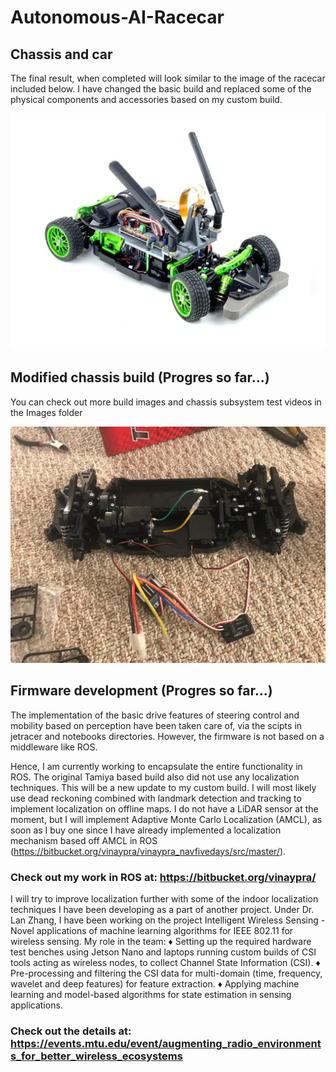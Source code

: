 # Autonomous-AI-Racecar

## Chassis and car ##

The final result, when completed will look similar to the image of the racecar included below. I have changed the basic build and replaced some of the physical components and accessories based on my custom build.

![Image of AI Racecar](https://github.com/Vthehusky/Autonomous-AI-Racecar/blob/main/Images/1.jpeg)

## Modified chassis build (Progres so far...) ##

You can check out more build images and chassis subsystem test videos in the Images folder

![Image of my AI Racecar](https://github.com/Vthehusky/Autonomous-AI-Racecar/blob/main/Images/77.jpeg)

## Firmware development (Progres so far...) ##

The implementation of the basic drive features of steering control and mobility based on perception have been taken care of, via the scipts in jetracer and notebooks directories.
However, the firmware is not based on a middleware like ROS.

Hence, I am currently working to encapsulate the entire functionality in ROS. The original Tamiya based build also did not use any localization techniques. This will be a new update to my custom build. I will most likely use dead reckoning combined with landmark detection and tracking to implement localization on offline maps. I do not have a LiDAR sensor at the moment, but I will implement Adaptive Monte Carlo Localization (AMCL), as soon as I buy one since I have already implemented a localization mechanism based off AMCL in ROS (https://bitbucket.org/vinaypra/vinaypra_navfivedays/src/master/).

### Check out my work in ROS at: https://bitbucket.org/vinaypra/ ###

I will try to improve localization further with some of the indoor localization techniques I have been developing as a part of another project. Under Dr. Lan Zhang, I have been working on the project Intelligent Wireless Sensing - Novel applications of machine learning algorithms for IEEE 802.11 for wireless sensing.
My role in the team:
♦ Setting up the required hardware test benches using Jetson Nano and laptops running custom builds of CSI tools acting as wireless nodes, to collect Channel State Information (CSI).
♦ Pre-processing and filtering the CSI data for multi-domain (time, frequency, wavelet and deep features) for feature extraction.
♦ Applying machine learning and model-based algorithms for state estimation in sensing applications.

### Check out the details at: https://events.mtu.edu/event/augmenting_radio_environments_for_better_wireless_ecosystems ###
